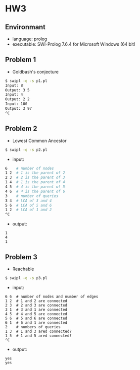 # HW3

## Environmant
+ language: prolog
+ executable: SWI-Prolog 7.6.4 for Microsoft Windows (64 bit)

## Problem 1
+ Goldbash's conjecture

```bash
$ swipl -q -s p1.pl
Input: 8
Output: 3 5
Input: 4
Output: 2 2
Input: 100
Output: 3 97
^C
```

## Problem 2
+ Lowest Common Ancestor

```bash
$ swipl -q -s p2.pl
```

+ input:

```bash
6    # number of nodes
1 2  # 1 is the parent of 2
2 3  # 2 is the parent of 3
1 4  # 1 is the parent of 4
4 5  # 4 is the parent of 5
4 6  # 4 is the parent of 6
3    # number of queries
3 4  # LCA of 3 and 4
5 6  # LCA of 5 and 6
1 2  # LCA of 1 and 2
^C
```

+ output:
```
1
4
1
```

## Problem 3
+ Reachable

```bash
$ swipl -q -s p3.pl
```

+ input:

```
6 6  # number of nodes and number of edges
1 2  # 1 and 2 are connected
2 3  # 2 and 3 are connected
3 1  # 3 and 1 are connected
4 5  # 4 and 5 are connected
5 6  # 5 and 6 are connected
6 1  # 6 and 1 are connected
2    # numbers of queries
1 3  # 1 and 3 ared connected?
1 5  # 1 and 5 ared connected?
^C
```

+ output:

```
yes
yes
```
